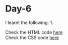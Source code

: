 # Day-6


I learnt the following:
1. 

Check the HTML code [here](./.html)  
Check the CSS code [here](./.css)